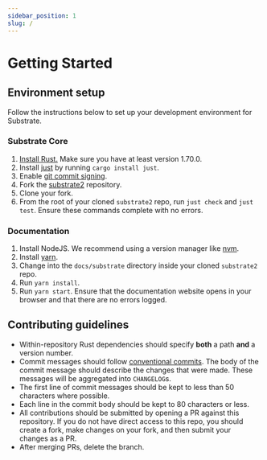 ```yaml
---
sidebar_position: 1
slug: /
---
```


# Getting Started

## Environment setup

Follow the instructions below to set up your development environment for Substrate.

### Substrate Core

1. [Install Rust.](https://www.rust-lang.org/tools/install) Make sure you have at least version 1.70.0.
1. Install [just](https://github.com/casey/just) by running `cargo install just`.
1. Enable [git commit signing](https://docs.github.com/en/authentication/managing-commit-signature-verification/signing-commits).
1. Fork the [substrate2](https://github.com/substrate-labs/substrate2) repository.
1. Clone your fork.
1. From the root of your cloned `substrate2` repo, run `just check` and `just test`. Ensure these commands complete with no errors.

### Documentation

1. Install NodeJS. We recommend using a version manager like [nvm](https://github.com/nvm-sh/nvm).
1. Install [yarn](https://classic.yarnpkg.com/lang/en/docs/install/).
1. Change into the `docs/substrate` directory inside your cloned `substrate2` repo.
1. Run `yarn install`.
1. Run `yarn start`. Ensure that the documentation website opens in your browser and that there are no errors logged.

## Contributing guidelines

- Within-repository Rust dependencies should specify **both** a path **and** a version number.
- Commit messages should follow [conventional commits](https://www.conventionalcommits.org/en/v1.0.0/).
  The body of the commit message should describe the changes that were made.
  These messages will be aggregated into `CHANGELOG`s.
- The first line of commit messages should be kept to less than 50 characters where possible.
- Each line in the commit body should be kept to 80 characters or less.
- All contributions should be submitted by opening a PR against this repository.
  If you do not have direct access to this repo, you should create a fork, make changes on your fork,
  and then submit your changes as a PR.
- After merging PRs, delete the branch.
